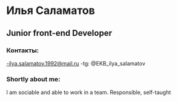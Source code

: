 # Илья Саламатов

## Junior front-end Developer

### Контакты:

 -ilya.salamatov.1992@mail.ru
 -tg: @EKB_ilya_salamatov
 
 ### Shortly about me:
 I am sociable and able to work in a team. Responsible, self-taught

